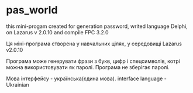 # pas_world
this mini-progam created for generation password, writed language Delphi, on Lazarus v 2.0.10 and compile FPC 3.2.0 

Ця міні-програма створена у навчальних цілях, у середовищі Lazarus v2.0.10

Програма може генерувати фрази з букв, цифр і спецсимволів, котрі можна використовувати як паролі. Програма не зберігає паролі.

Мова інтерфейсу - українська(єдина мова).
interface language - Ukrainian
